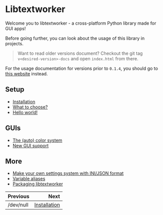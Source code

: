 # Libtextworker

Welcome you to libtextworker - a cross-platform Python library made for GUI apps!

Before going further, you can look about the usage of this library in projects.

> Want to read older versions document? Checkout the git tag ```v<desired-version>-docs``` and open ```index.html``` from there.

For the usage documentation for versions prior to ```0.1.4```, you should go to [this website](https://lebao3105.gitbook.io/libtextworker) instead.

## Setup
* [Installation](usage/install.md)
* [What to choose?](usage/gettheright.md)
* [Hello world!](usage/firstcode.md)

## GUIs
* [The (auto) color system](usage/autocolor.md)
* [New GUI support](usage/newgui.md)

## More
* [Make your own settings system with INI/JSON format](usage/getconfig.md)
* [Variable aliases](usage/aliases.md)
* [Packaging libtextworker](usage/packaging.md)

<div class="section_buttons">

| Previous                   |                       Next |
|:---------------------------|---------------------------:|
| /dev/null                  | [Installation](usage/install.md) |

</div>
